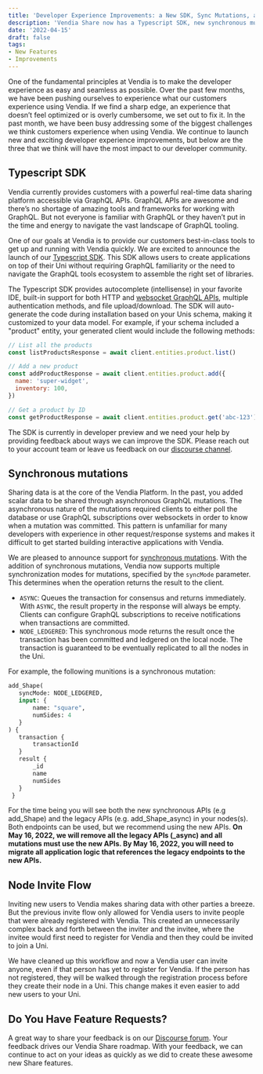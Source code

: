 ```yaml
---
title: 'Developer Experience Improvements: a New SDK, Sync Mutations, and Invite Flow'
description: 'Vendia Share now has a Typescript SDK, new synchronous mutations and an improved node invite flow.'
date: '2022-04-15'
draft: false
tags:
- New Features
- Improvements
---
```


One of the fundamental principles at Vendia is to make the developer experience as easy and seamless as possible. Over the past few months, we have been pushing ourselves to experience what our customers experience using Vendia. If we find a sharp edge, an experience that doesn’t feel optimized or is overly cumbersome, we set out to fix it. In the past month, we have been busy addressing some of the biggest challenges we think customers experience when using Vendia. We continue to launch new and exciting developer experience improvements, but below are the three that we think will have the most impact to our developer community. 

## Typescript SDK

Vendia currently provides customers with a powerful real-time data sharing platform accessible via GraphQL APIs. GraphQL APIs are awesome and there’s no shortage of amazing tools and frameworks for working with GraphQL. But not everyone is familiar with GraphQL or they haven’t put in the time and energy to navigate the vast landscape of GraphQL tooling.

One of our goals at Vendia is to provide our customers best-in-class tools to get up and running with Vendia quickly. We are excited to announce the launch of our [Typescript SDK](https://www.vendia.net/docs/share/vendia-client-sdk). This SDK allows users to create applications on top of their Uni without requiring GraphQL familiarity or the need to navigate the GraphQL tools ecosystem to assemble the right set of libraries.

The Typescript SDK provides autocomplete (intellisense) in your favorite IDE, built-in support for both HTTP and [websocket GraphQL APIs](https://www.vendia.net/docs/share/vendia-client-sdk#realtime-data-graphql-subscriptions), multiple authentication methods, and file upload/download. The SDK will auto-generate the code during installation based on your Unis schema, making it customized to your data model. For example, if your schema included a "product" entity, your generated client would include the following methods:

```javascript
// List all the products
const listProductsResponse = await client.entities.product.list()

// Add a new product
const addProductResponse = await client.entities.product.add({
  name: 'super-widget',
  inventory: 100,
})

// Get a product by ID
const getProductResponse = await client.entities.product.get('abc-123')
```

The SDK is currently in developer preview and we need your help by providing feedback about ways we can improve the SDK. Please reach out to your account team or leave us feedback on our [discourse channel](https://community.vendia.net/). 

## Synchronous mutations

Sharing data is at the core of the Vendia Platform. In the past, you added scalar data to be shared through asynchronous GraphQL mutations. The asynchronous nature of the mutations required clients to either poll the database or use GraphQL subscriptions over websockets in order to know when a mutation was committed. This pattern is unfamiliar for many developers with experience in other request/response systems and makes it difficult to get started building interactive applications with Vendia. 

We are pleased to announce support for [synchronous mutations](https://www.vendia.net/docs/share/graphql). With the addition of synchronous mutations, Vendia now supports multiple synchronization modes for mutations, specified by the `syncMode` parameter. This determines when the operation returns the result to the client.
* `ASYNC`: Queues the transaction for consensus and returns immediately. With `ASYNC`, the result property in the response will always be empty. Clients can configure GraphQL subscriptions to receive notifications when transactions are committed.
* `NODE_LEDGERED`: This synchronous mode returns the result once the transaction has been committed and ledgered on the local node. The transaction is guaranteed to be eventually replicated to all the nodes in the Uni.

For example, the following munitions is a synchronous mutation: 

```graphql
add_Shape(
   syncMode: NODE_LEDGERED, 
   input: { 
       name: "square", 
       numSides: 4
   }
) { 
   transaction { 
       transactionId 
   }
   result {
       _id 
       name 
       numSides 
   } 
 }
```

For the time being you will see both the new synchronous APIs (e.g add_Shape) and the legacy APIs (e.g. add_Shape_async) in your nodes(s). Both endpoints can be used, but we recommend using the new APIs. **On May 16, 2022, we will remove all the legacy APIs (_async) and all mutations must use the new APIs. By May 16, 2022, you will need to migrate all application logic that references the legacy endpoints to the new APIs.** 

## Node Invite Flow

Inviting new users to Vendia makes sharing data with other parties a breeze. But the previous invite flow only allowed for Vendia users to invite people that were already registered with Vendia. This created an unnecessarily complex back and forth between the inviter and the invitee, where the invitee would first need to register for Vendia and then they could be invited to join a Uni. 

We have cleaned up this workflow and now a Vendia user can invite anyone, even if that person has yet to register for Vendia. If the person has not registered, they will be walked through the registration process before they create their node in a Uni. This change makes it even easier to add new users to your Uni. 

## Do You Have Feature Requests?
A great way to share your feedback is on our [Discourse forum](https://community.vendia.net/c/features-requests/2). Your feedback drives our Vendia Share roadmap. With your feedback, we can continue to act on your ideas as quickly as we did to create these awesome new Share features.

